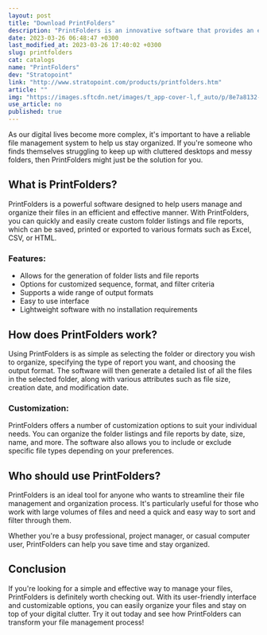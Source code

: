 ```yaml
---
layout: post
title: "Download PrintFolders"
description: "PrintFolders is an innovative software that provides an easy way to manage and organize your files."
date: 2023-03-26 06:48:47 +0300
last_modified_at: 2023-03-26 17:40:02 +0300
slug: printfolders
cat: catalogs
name: "PrintFolders"
dev: "Stratopoint"
link: "http://www.stratopoint.com/products/printfolders.htm"
article: ""
img: "https://images.sftcdn.net/images/t_app-cover-l,f_auto/p/8e7a8132-9b33-11e6-9819-00163ec9f5fa/2873395581/printfolders-screenshot.jpg"
use_article: no
published: true
---
```

 

As our digital lives become more complex, it's important to have a reliable file management system to help us stay organized. If you're someone who finds themselves struggling to keep up with cluttered desktops and messy folders, then PrintFolders might just be the solution for you.

## What is PrintFolders?

PrintFolders is a powerful software designed to help users manage and organize their files in an efficient and effective manner. With PrintFolders, you can quickly and easily create custom folder listings and file reports, which can be saved, printed or exported to various formats such as Excel, CSV, or HTML.

### Features: 

- Allows for the generation of folder lists and file reports 
- Options for customized sequence, format, and filter criteria
- Supports a wide range of output formats
- Easy to use interface 
- Lightweight software with no installation requirements

## How does PrintFolders work?

Using PrintFolders is as simple as selecting the folder or directory you wish to organize, specifying the type of report you want, and choosing the output format. The software will then generate a detailed list of all the files in the selected folder, along with various attributes such as file size, creation date, and modification date.

### Customization:

PrintFolders offers a number of customization options to suit your individual needs. You can organize the folder listings and file reports by date, size, name, and more. The software also allows you to include or exclude specific file types depending on your preferences.

## Who should use PrintFolders?

PrintFolders is an ideal tool for anyone who wants to streamline their file management and organization process. It's particularly useful for those who work with large volumes of files and need a quick and easy way to sort and filter through them.

Whether you're a busy professional, project manager, or casual computer user, PrintFolders can help you save time and stay organized.

## Conclusion

If you're looking for a simple and effective way to manage your files, PrintFolders is definitely worth checking out. With its user-friendly interface and customizable options, you can easily organize your files and stay on top of your digital clutter. Try it out today and see how PrintFolders can transform your file management process!
